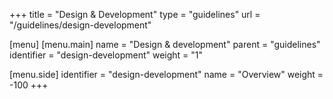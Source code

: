 +++
title = "Design & Development"
type = "guidelines"
url = "/guidelines/design-development"

[menu]
[menu.main]
  name = "Design & development"
  parent = "guidelines"
  identifier = "design-development"
  weight = "1"

[menu.side]
  identifier = "design-development"
  name = "Overview"
  weight = -100
+++
